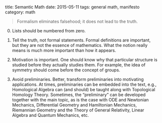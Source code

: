title: Semantic Math
date: 2015-05-11
tags: general math, manifesto
category: math

> Formalism eliminates falsehood;  it does not lead to the truth.

0.  Lists should be numbered from zero.

1.  Tell the truth, not formal statements.  Formal definitions are important,
but they are not the essence of mathematics.  What the notion really means is
much more important than how it appears.

2.  Motivation is important.  One should know why that particular structure is
studied before they actually studies them.  For example, the idea of symmetry
should come before the concept of groups.

3.  Avoid preliminaries.  Better, transform preliminaries into motivating
applications.  At times, preliminaries can be embedded into the text, e.g.,
Homological Algebra can (and should) be taught along with Topological Homology
Theory.  Sometimes, the “preliminary” can be developed together with the main
topic, as is the case with ODE and Newtonian Mechanics, Differential Geometry
and Hamiltonian Mechanics, Riemannian Geometry and the Theory of General
Relativity, Linear Algebra and Quantum Mechanics, etc.
